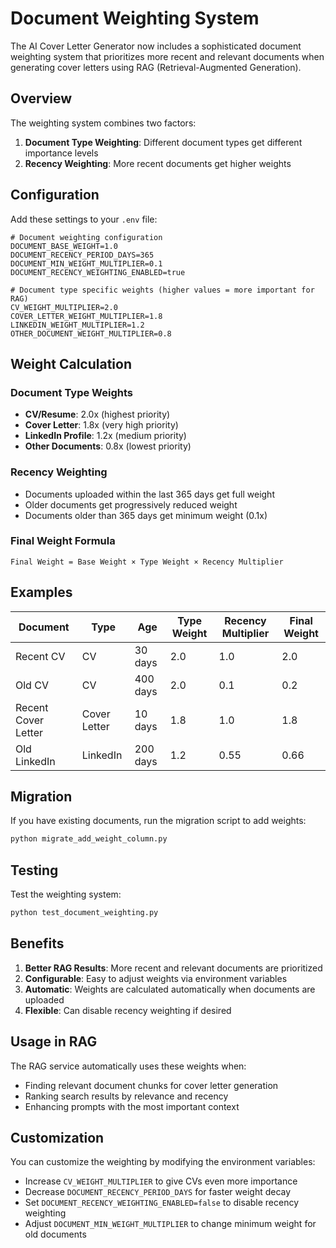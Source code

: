 # Document Weighting System

The AI Cover Letter Generator now includes a sophisticated document weighting system that prioritizes more recent and relevant documents when generating cover letters using RAG (Retrieval-Augmented Generation).

## Overview

The weighting system combines two factors:
1. **Document Type Weighting**: Different document types get different importance levels
2. **Recency Weighting**: More recent documents get higher weights

## Configuration

Add these settings to your `.env` file:

```env
# Document weighting configuration
DOCUMENT_BASE_WEIGHT=1.0
DOCUMENT_RECENCY_PERIOD_DAYS=365
DOCUMENT_MIN_WEIGHT_MULTIPLIER=0.1
DOCUMENT_RECENCY_WEIGHTING_ENABLED=true

# Document type specific weights (higher values = more important for RAG)
CV_WEIGHT_MULTIPLIER=2.0
COVER_LETTER_WEIGHT_MULTIPLIER=1.8
LINKEDIN_WEIGHT_MULTIPLIER=1.2
OTHER_DOCUMENT_WEIGHT_MULTIPLIER=0.8
```

## Weight Calculation

### Document Type Weights
- **CV/Resume**: 2.0x (highest priority)
- **Cover Letter**: 1.8x (very high priority)
- **LinkedIn Profile**: 1.2x (medium priority)
- **Other Documents**: 0.8x (lowest priority)

### Recency Weighting
- Documents uploaded within the last 365 days get full weight
- Older documents get progressively reduced weight
- Documents older than 365 days get minimum weight (0.1x)

### Final Weight Formula
```
Final Weight = Base Weight × Type Weight × Recency Multiplier
```

## Examples

| Document | Type | Age | Type Weight | Recency Multiplier | Final Weight |
|----------|------|-----|-------------|-------------------|--------------|
| Recent CV | CV | 30 days | 2.0 | 1.0 | 2.0 |
| Old CV | CV | 400 days | 2.0 | 0.1 | 0.2 |
| Recent Cover Letter | Cover Letter | 10 days | 1.8 | 1.0 | 1.8 |
| Old LinkedIn | LinkedIn | 200 days | 1.2 | 0.55 | 0.66 |

## Migration

If you have existing documents, run the migration script to add weights:

```bash
python migrate_add_weight_column.py
```

## Testing

Test the weighting system:

```bash
python test_document_weighting.py
```

## Benefits

1. **Better RAG Results**: More recent and relevant documents are prioritized
2. **Configurable**: Easy to adjust weights via environment variables
3. **Automatic**: Weights are calculated automatically when documents are uploaded
4. **Flexible**: Can disable recency weighting if desired

## Usage in RAG

The RAG service automatically uses these weights when:
- Finding relevant document chunks for cover letter generation
- Ranking search results by relevance and recency
- Enhancing prompts with the most important context

## Customization

You can customize the weighting by modifying the environment variables:

- Increase `CV_WEIGHT_MULTIPLIER` to give CVs even more importance
- Decrease `DOCUMENT_RECENCY_PERIOD_DAYS` for faster weight decay
- Set `DOCUMENT_RECENCY_WEIGHTING_ENABLED=false` to disable recency weighting
- Adjust `DOCUMENT_MIN_WEIGHT_MULTIPLIER` to change minimum weight for old documents 